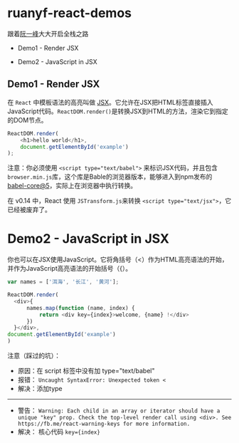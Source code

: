 # ruanyf-react-demos

跟着[阮一峰](https://github.com/ruanyf/react-demos)大大开启全栈之路

* Demo1 - Render JSX

* Demo2 - JavaScript in JSX

## Demo1 - Render JSX

在 ```React``` 中模板语法的高亮叫做 [JSX](http://facebook.github.io/react/docs/displaying-data.html#jsx-syntax)。它允许在JSX把HTML标签直接插入JavaScript代码。```ReactDOM.render()```是转换JSX到HTML的方法，渲染它到指定的DOM节点。

```javascript
ReactDOM.render(
    <h1>hello world</h1>,
    document.getElementById('example')
);
```

注意：你必须使用 ```<script type="text/babel">``` 来标识JSX代码，并且包含 ```browser.min.js```库，这个库是Bable的浏览器版本，能够进入到npm发布的 [babel-core@5](https://www.npmjs.com/package/babel-core)，实际上在浏览器中执行转换。

在 v0.14 中，React 使用 ```JSTransform.js```来转换 ```<script type="text/jsx">```，它已经被废弃了。

# Demo2 - JavaScript in JSX

你也可以在JSX使用JavaScript。它将角括号（<）作为HTML高亮语法的开始，并作为JavaScript高亮语法的开始括号（{）。

```javascript
var names = ['洱海', '长江', '黄河'];

ReactDOM.render(
  <div>{
      names.map(function (name, index) {
          return <div key={index}>welcome, {name} !</div>
      })
  }</div>,
document.getElementById('example')
)
```

注意（踩过的坑）：
* 原因：在 script 标签中没有加 type="text/babel"
* 报错： ```Uncaught SyntaxError: Unexpected token <```
* 解决：添加type
---
* 警告：
```Warning: Each child in an array or iterator should have a unique "key" prop. Check the top-level render call using <div>. See https://fb.me/react-warning-keys for more information.```
* 解决： 核心代码 ```key={index}```